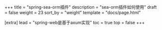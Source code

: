 +++
title = "spring-sea-orm插件"
description = "sea-orm插件如何使用"
draft = false
weight = 23
sort_by = "weight"
template = "docs/page.html"

[extra]
lead = "spring-web是基于axum实现"
toc = true
top = false
+++
